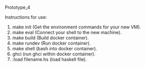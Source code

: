 Prototype_4

Instructions for use:
1. make init (Get the environment commands for your new VM).
2. make eval (Connect your shell to the new machine).
3. make build (Build docker container).
4. make rundev (Run docker container).
5. make shell (bash into docker container).
6. ghci (run ghci within docker container).
7. :load filename.hs (load haskell file).
